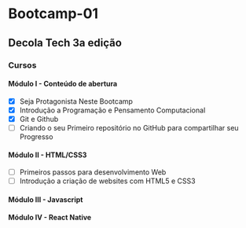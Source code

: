 # Bootcamp-01
## Decola Tech 3a edição

### Cursos

#### Módulo I - Conteúdo de abertura

- [x] Seja Protagonista Neste Bootcamp
- [x] Introdução a Programação e Pensamento Computacional
- [x] Git e Github
- [ ] Criando o seu Primeiro repositório no GitHub para compartilhar seu Progresso

#### Módulo II - HTML/CSS3

- [ ] Primeiros passos para desenvolvimento Web
- [ ] Introdução a criação de websites com HTML5 e CSS3

#### Módulo III - Javascript



#### Módulo IV - React Native



